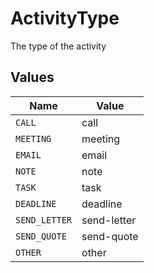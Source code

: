 # ActivityType

The type of the activity


## Values

| Name          | Value         |
| ------------- | ------------- |
| `CALL`        | call          |
| `MEETING`     | meeting       |
| `EMAIL`       | email         |
| `NOTE`        | note          |
| `TASK`        | task          |
| `DEADLINE`    | deadline      |
| `SEND_LETTER` | send-letter   |
| `SEND_QUOTE`  | send-quote    |
| `OTHER`       | other         |